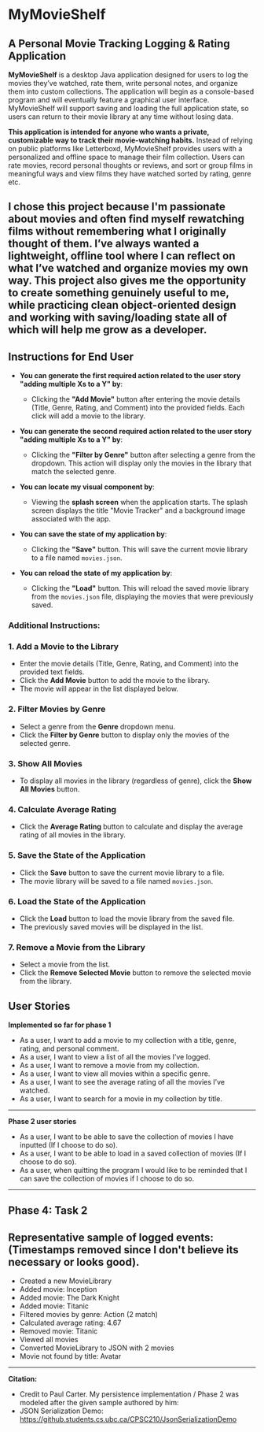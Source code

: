 # MyMovieShelf  
## A Personal Movie Tracking Logging & Rating Application


**MyMovieShelf** is a desktop Java application designed for users to log the movies they’ve watched, rate them, write personal notes, and organize them into custom collections. The application will begin as a console-based program and will eventually feature a graphical user interface. MyMovieShelf will support saving and loading the full application state, so users can return to their movie library at any time without losing data.

**This application is intended for anyone who wants a private, customizable way to track their movie-watching habits.** Instead of relying on public platforms like Letterboxd, MyMovieShelf provides users with a personalized and offline space to manage their film collection. Users can rate movies, record personal thoughts or reviews, and sort or group films in meaningful ways and view films they have watched sorted by rating, genre etc.

I chose this project because I'm passionate about movies and often find myself rewatching films without remembering what I originally thought of them. I’ve always wanted a lightweight, offline tool where I can reflect on what I’ve watched and organize movies my own way. This project also gives me the opportunity to create something genuinely useful to me, while practicing clean object-oriented design and working with saving/loading state all of which will help me grow as a developer.
---

## Instructions for End User

- **You can generate the first required action related to the user story "adding multiple Xs to a Y" by**:
  - Clicking the **"Add Movie"** button after entering the movie details (Title, Genre, Rating, and Comment) into the provided fields. Each click will add a movie to the library.

- **You can generate the second required action related to the user story "adding multiple Xs to a Y" by**:
  - Clicking the **"Filter by Genre"** button after selecting a genre from the dropdown. This action will display only the movies in the library that match the selected genre.

- **You can locate my visual component by**:
  - Viewing the **splash screen** when the application starts. The splash screen displays the title "Movie Tracker" and a background image associated with the app.

- **You can save the state of my application by**:
  - Clicking the **"Save"** button. This will save the current movie library to a file named `movies.json`.

- **You can reload the state of my application by**:
  - Clicking the **"Load"** button. This will reload the saved movie library from the `movies.json` file, displaying the movies that were previously saved.

### Additional Instructions:

### 1. Add a Movie to the Library
- Enter the movie details (Title, Genre, Rating, and Comment) into the provided text fields.
- Click the **Add Movie** button to add the movie to the library.
- The movie will appear in the list displayed below.

### 2. Filter Movies by Genre
- Select a genre from the **Genre** dropdown menu.
- Click the **Filter by Genre** button to display only the movies of the selected genre.

### 3. Show All Movies
- To display all movies in the library (regardless of genre), click the **Show All Movies** button.

### 4. Calculate Average Rating
- Click the **Average Rating** button to calculate and display the average rating of all movies in the library.

### 5. Save the State of the Application
- Click the **Save** button to save the current movie library to a file.
- The movie library will be saved to a file named `movies.json`.

### 6. Load the State of the Application
- Click the **Load** button to load the movie library from the saved file.
- The previously saved movies will be displayed in the list.

### 7. Remove a Movie from the Library
- Select a movie from the list.
- Click the **Remove Selected Movie** button to remove the selected movie from the library.


## User Stories

**Implemented so far for phase 1** 

- As a user, I want to add a movie to my collection with a title, genre, rating, and personal comment.
- As a user, I want to view a list of all the movies I’ve logged.
- As a user, I want to remove a movie from my collection.
- As a user, I want to view all movies within a specific genre.
- As a user, I want to see the average rating of all the movies I’ve watched.
- As a user, I want to search for a movie in my collection by title.

--------------------------------------------------------------------------------------- 

**Phase 2 user stories** 

- As a user, I want to be able to save the collection of movies I have inputted (If I choose to do so). 
- As a user, I want to be able to load in a saved collection of movies (If I choose to do so). 
- As a user, when quitting the program I would like to be reminded that I can save the collection of movies if I choose to do so. 

-------------------------------------------------------------------------------------------
## Phase 4: Task 2
## Representative sample of logged events: (Timestamps removed since I don't believe its necessary or looks good). 

- Created a new MovieLibrary
- Added movie: Inception
- Added movie: The Dark Knight
- Added movie: Titanic
- Filtered movies by genre: Action (2 match)
- Calculated average rating: 4.67
- Removed movie: Titanic
- Viewed all movies
- Converted MovieLibrary to JSON with 2 movies
- Movie not found by title: Avatar

-------------------------------------------------------------------------------------------
**Citation:**

- Credit to Paul Carter. My persistence implementation / Phase 2 was modeled after the given sample authored by him:
- JSON Serialization Demo: https://github.students.cs.ubc.ca/CPSC210/JsonSerializationDemo 

